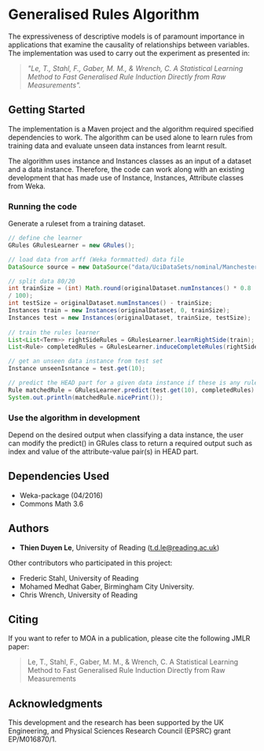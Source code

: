 # Generalised Rules Algorithm

The expressiveness of descriptive models is of paramount importance in applications that examine the causality of relationships between variables. The implementation was used to carry out the experiment as presented in:
> _"Le, T., Stahl, F., Gaber, M. M., & Wrench, C. A Statistical Learning Method to Fast Generalised Rule Induction Directly from Raw Measurements"._

## Getting Started

The implementation is a Maven project and the algorithm required specified dependencies to work. The algorithm can be used alone to learn rules from training data and evaluate unseen data instances from learnt result. 


The algorithm uses instance and Instances classes as an input of a dataset and a data instance. Therefore, the code can work along with an existing development that has made use of Instance, Instances, Attribute classes from Weka.

### Running the code

Generate a ruleset from a training dataset. 

```java
// define che learner
GRules GRulesLearner = new GRules();

// load data from arff (Weka formmatted) data file
DataSource source = new DataSource("data/UciDataSets/nominal/Manchester.arff");

// split data 80/20
int trainSize = (int) Math.round(originalDataset.numInstances() * 0.8
/ 100);
int testSize = originalDataset.numInstances() - trainSize;
Instances train = new Instances(originalDataset, 0, trainSize);
Instances test = new Instances(originalDataset, trainSize, testSize);
        
// train the rules learner
List<List<Term>> rightSideRules = GRulesLearner.learnRightSide(train);
List<Rule> completedRules = GRulesLearner.induceCompleteRules(rightSideRules, originalDataset);

// get an unseen data instance from test set
Instance unseenIsntance = test.get(10);

// predict the HEAD part for a given data instance if these is any rule with BODY matches the data instance
Rule matchedRule = GRulesLearner.predict(test.get(10), completedRules).nicePrint();
System.out.println(matchedRule.nicePrint());
```

### Use the algorithm in development

Depend on the desired output when classifying a data instance, the user can modify the predict() in GRules class to return a required output such as index and value of the attribute-value pair(s) in HEAD part.

## Dependencies Used

* Weka-package (04/2016)
* Commons Math 3.6

## Authors

* **Thien Duyen Le**, University of Reading (t.d.le@reading.ac.uk)

Other contributors who participated in this project:

* Frederic Stahl, University of Reading
* Mohamed Medhat Gaber, Birmingham City University.
* Chris Wrench, University of Reading

## Citing 

If you want to refer to MOA in a publication, please cite the following JMLR paper:

> Le, T., Stahl, F., Gaber, M. M., & Wrench, C. A Statistical Learning Method to Fast Generalised Rule Induction Directly from Raw Measurements


## Acknowledgments

This development and the research has been supported by the UK Engineering, and Physical Sciences Research Council (EPSRC) grant EP/M016870/1.